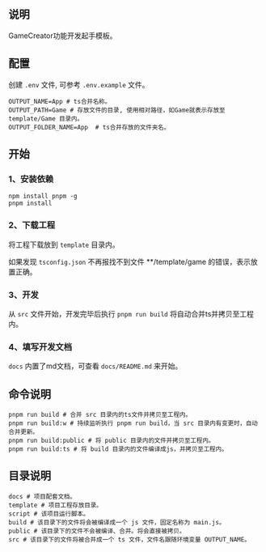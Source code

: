 ## 说明

GameCreator功能开发起手模板。

## 配置

创建 `.env` 文件, 可参考 `.env.example` 文件。

```env
OUTPUT_NAME=App # ts合并名称。
OUTPUT_PATH=Game # 存放文件的目录, 使用相对路径，如Game就表示存放至 template/Game 目录内。
OUTPUT_FOLDER_NAME=App  # ts合并存放的文件夹名。
```

## 开始

### 1、安装依赖

```shell
npm install pnpm -g
pnpm install
```

### 2、下载工程

将工程下载放到 `template` 目录内。

如果发现 `tsconfig.json` 不再报找不到文件 **/template/game 的错误，表示放置正确。

### 3、开发

从 `src` 文件开始，开发完毕后执行 `pnpm run build` 将自动合并ts并拷贝至工程内。

### 4、填写开发文档

`docs` 内置了md文档，可查看 `docs/README.md` 来开始。

## 命令说明

```shell
pnpm run build # 合并 src 目录内的ts文件并拷贝至工程内。
pnpm run build:w # 持续监听执行 pnpm run build，当 src 目录内有变更时，自动合并更新。
pnpm run build:public # 将 public 目录内的文件并拷贝至工程内。
pnpm run build:ts # 将 build 目录内的文件编译成js，并拷贝至工程内。
```

## 目录说明

```shell
docs # 项目配套文档。
template # 项目工程存放目录。
script # 该项目运行脚本。
build # 该目录下的文件将会被编译成一个 js 文件，固定名称为 main.js。
public # 该目录下的文件不会被编译、合并。将会直接被拷贝。
src # 该目录下的文件将被合并成一个 ts 文件，文件名跟随环境变量 OUTPUT_NAME。
```
